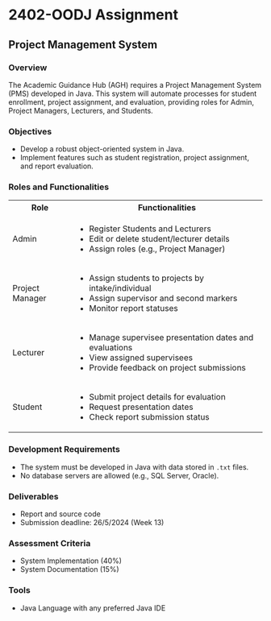 <!DOCTYPE html>
<html lang="en">
<head>
  <meta charset="UTF-8">
  <meta name="viewport" content="width=device-width, initial-scale=1.0">
  <title>2402-OODJ Assignment</title>
</head>
<body>

<h1>2402-OODJ Assignment</h1>

<h2>Project Management System</h2>

<h3>Overview</h3>
<p>
  The Academic Guidance Hub (AGH) requires a Project Management System (PMS) developed in Java. This system will automate processes for student enrollment, project assignment, and evaluation, providing roles for Admin, Project Managers, Lecturers, and Students.
</p>

<h3>Objectives</h3>
<ul>
  <li>Develop a robust object-oriented system in Java.</li>
  <li>Implement features such as student registration, project assignment, and report evaluation.</li>
</ul>

<h3>Roles and Functionalities</h3>
<table>
  <tr>
    <th>Role</th>
    <th>Functionalities</th>
  </tr>
  <tr>
    <td>Admin</td>
    <td>
      <ul>
        <li>Register Students and Lecturers</li>
        <li>Edit or delete student/lecturer details</li>
        <li>Assign roles (e.g., Project Manager)</li>
      </ul>
    </td>
  </tr>
  <tr>
    <td>Project Manager</td>
    <td>
      <ul>
        <li>Assign students to projects by intake/individual</li>
        <li>Assign supervisor and second markers</li>
        <li>Monitor report statuses</li>
      </ul>
    </td>
  </tr>
  <tr>
    <td>Lecturer</td>
    <td>
      <ul>
        <li>Manage supervisee presentation dates and evaluations</li>
        <li>View assigned supervisees</li>
        <li>Provide feedback on project submissions</li>
      </ul>
    </td>
  </tr>
  <tr>
    <td>Student</td>
    <td>
      <ul>
        <li>Submit project details for evaluation</li>
        <li>Request presentation dates</li>
        <li>Check report submission status</li>
      </ul>
    </td>
  </tr>
</table>

<h3>Development Requirements</h3>
<ul>
  <li>The system must be developed in Java with data stored in <code>.txt</code> files.</li>
  <li>No database servers are allowed (e.g., SQL Server, Oracle).</li>
</ul>

<h3>Deliverables</h3>
<ul>
  <li>Report and source code</li>
  <li>Submission deadline: 26/5/2024 (Week 13)</li>
</ul>

<h3>Assessment Criteria</h3>
<ul>
  <li>System Implementation (40%)</li>
  <li>System Documentation (15%)</li>
</ul>

<h3>Tools</h3>
<ul>
  <li>Java Language with any preferred Java IDE</li>
</ul>

</body>
</html>
